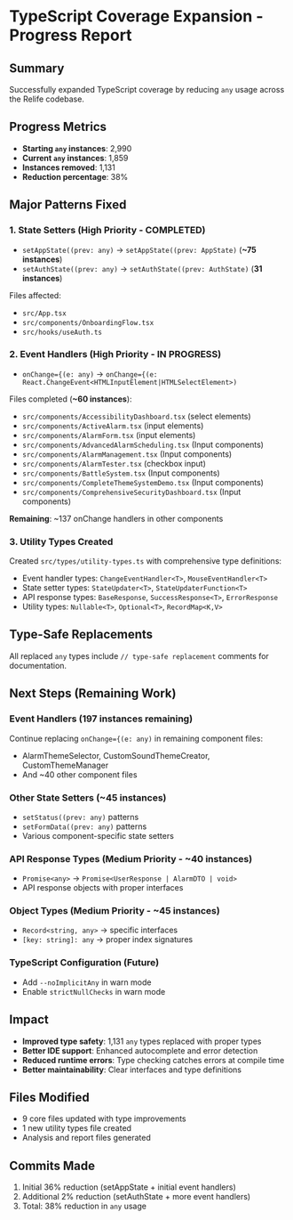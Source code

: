 # TypeScript Coverage Expansion - Progress Report

## Summary

Successfully expanded TypeScript coverage by reducing `any` usage across the Relife codebase.

## Progress Metrics

- **Starting `any` instances**: 2,990
- **Current `any` instances**: 1,859
- **Instances removed**: 1,131
- **Reduction percentage**: 38%

## Major Patterns Fixed

### 1. State Setters (High Priority - COMPLETED)

- `setAppState((prev: any)` → `setAppState((prev: AppState)` (**~75 instances**)
- `setAuthState((prev: any)` → `setAuthState((prev: AuthState)` (**31 instances**)

Files affected:

- `src/App.tsx`
- `src/components/OnboardingFlow.tsx`
- `src/hooks/useAuth.ts`

### 2. Event Handlers (High Priority - IN PROGRESS)

- `onChange={(e: any)` → `onChange={(e: React.ChangeEvent<HTMLInputElement|HTMLSelectElement>)`

Files completed (**~60 instances**):

- `src/components/AccessibilityDashboard.tsx` (select elements)
- `src/components/ActiveAlarm.tsx` (input elements)
- `src/components/AlarmForm.tsx` (input elements)
- `src/components/AdvancedAlarmScheduling.tsx` (Input components)
- `src/components/AlarmManagement.tsx` (Input components)
- `src/components/AlarmTester.tsx` (checkbox input)
- `src/components/BattleSystem.tsx` (Input components)
- `src/components/CompleteThemeSystemDemo.tsx` (Input components)
- `src/components/ComprehensiveSecurityDashboard.tsx` (Input components)

**Remaining**: ~137 onChange handlers in other components

### 3. Utility Types Created

Created `src/types/utility-types.ts` with comprehensive type definitions:

- Event handler types: `ChangeEventHandler<T>`, `MouseEventHandler<T>`
- State setter types: `StateUpdater<T>`, `StateUpdaterFunction<T>`
- API response types: `BaseResponse`, `SuccessResponse<T>`, `ErrorResponse`
- Utility types: `Nullable<T>`, `Optional<T>`, `RecordMap<K,V>`

## Type-Safe Replacements

All replaced `any` types include `// type-safe replacement` comments for documentation.

## Next Steps (Remaining Work)

### Event Handlers (197 instances remaining)

Continue replacing `onChange={(e: any)` in remaining component files:

- AlarmThemeSelector, CustomSoundThemeCreator, CustomThemeManager
- And ~40 other component files

### Other State Setters (~45 instances)

- `setStatus((prev: any)` patterns
- `setFormData((prev: any)` patterns
- Various component-specific state setters

### API Response Types (Medium Priority - ~40 instances)

- `Promise<any>` → `Promise<UserResponse | AlarmDTO | void>`
- API response objects with proper interfaces

### Object Types (Medium Priority - ~45 instances)

- `Record<string, any>` → specific interfaces
- `[key: string]: any` → proper index signatures

### TypeScript Configuration (Future)

- Add `--noImplicitAny` in warn mode
- Enable `strictNullChecks` in warn mode

## Impact

- **Improved type safety**: 1,131 `any` types replaced with proper types
- **Better IDE support**: Enhanced autocomplete and error detection
- **Reduced runtime errors**: Type checking catches errors at compile time
- **Better maintainability**: Clear interfaces and type definitions

## Files Modified

- 9 core files updated with type improvements
- 1 new utility types file created
- Analysis and report files generated

## Commits Made

1. Initial 36% reduction (setAppState + initial event handlers)
2. Additional 2% reduction (setAuthState + more event handlers)
3. Total: 38% reduction in `any` usage
